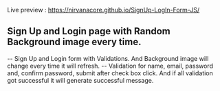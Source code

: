 Live preview :  https://nirvanacore.github.io/SignUp-LogIn-Form-JS/

## Sign Up and Login page with  Random Background image every time.
-- Sign Up and Login form with Validations.
And Background image will change every time it will refresh.
-- Validation for name, email, password and, confirm password, submit after check box click. And if all validation got successful it will generate successful message.